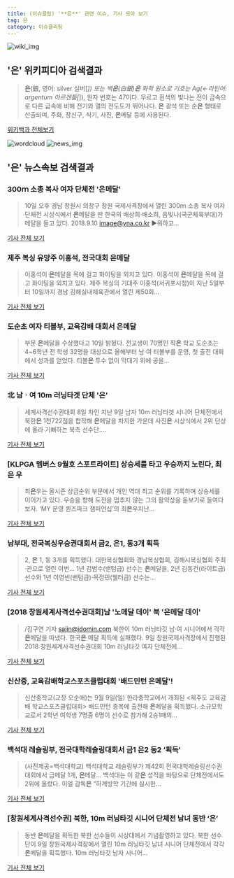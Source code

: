 ```yaml
---
title: (이슈클립) '**은**' 관련 이슈, 기사 모아 보기
tag: 은
category: 이슈클리핑
---
```

![wiki_img](https://user-images.githubusercontent.com/42597476/44503234-41136a80-a6d0-11e8-9071-6fc6418eafe4.png)
## **'**은**'** 위키피디아 검색결과
>**은**(銀, 영어: silver 실버[*]) 또는 백**은**(白銀)**은** 화학 원소로 기호는 Ag(←라틴어: argentum 아르겐툼[*]), 원자 번호는 47이다. 무르고 흰색의 빛나는 전이 금속으로 다른 금속에 비해 전기와 열의 전도도가 뛰어나다. **은** 광석 또는 순**은** 형태로 산출되며, 주화, 장신구, 식기, 사진, **은**메달 등에 사용된다.

<a href="https://ko.wikipedia.org/wiki/은" target="_blank">위키백과 전체보기</a>

![wordcloud](https://s3.ap-northeast-2.amazonaws.com/lyrics101-wordcloud/2018-09-10-1536583569.png)
![news_img](https://user-images.githubusercontent.com/42597476/44507050-1206f400-a6e4-11e8-8d98-7ffbfebb353f.png)
## **'**은**'** 뉴스속보 검색결과
### 300ｍ 소총 복사 여자 단체전 '**은**메달'

>10일 오후 경남 창원시 의창구 창원 국제사격장에서 열린 300ｍ 소총 복사 여자 단체전 시상식에서 **은**메달을 딴 한국의 배상희·배소희, 음빛나(국군체육부대)가 메달을 들고 있다. 2018.9.10 image@yna.co.kr ▶뭐하고...

<a href="http://app.yonhapnews.co.kr/YNA/Basic/SNS/r.aspx?c=PYH20180910216700052&did=1196m" target="_blank">기사 전체 보기</a>

### 제주 복싱 유망주 이홍석, 전국대회 **은**메달

>이홍석이 **은**메달을 목에 걸고 화이팅을 외치고 있다. 이홍석이 **은**메달을 목에 걸고 화이팅을 외치고 있다. 제주 복싱의 기대주 이홍석(서귀포시청)이 지난 5일부터 10일까지 경남 김해실내체육관에서 열린 제50회...

<a href="http://www.jejunews.com/news/articleView.html?idxno=2121300" target="_blank">기사 전체 보기</a>

### 도순초 여자 티볼부, 교육감배 대회서 **은**메달

>부문 **은**메달을 수상했다고 10일 밝혔다. 전교생이 70명인 작**은** 학교 도순초는 4~6학년 전 학생 32명을 대상으로 올해부터 남‧여 티볼부를 운영, 첫 출전 대회에서 성과를 얻었다. 티볼**은** 투수 없이 막대기 위에 공을...

<a href="http://news1.kr/articles/?3422371" target="_blank">기사 전체 보기</a>

### 北 남ㆍ여 10m 러닝타겟 단체 '**은**'

>세계사격선수권대회 8일 차인 지난 9일 남자 10m 러닝타겟 시니어 단체전에서 북한**은** 1천722점을 합작해 **은**메달을 차지한 가운데 사진**은** 시상식에서 2위 단상에 올라 기뻐하는 북측 선수단....

<a href="http://www.gnmaeil.com/news/articleView.html?idxno=382166" target="_blank">기사 전체 보기</a>

### [KLPGA 멤버스 9월호 스포트라이트] 상승세를 타고 우승까지 노린다, 최 **은** 우

>최**은**우는 올시즌 상금순위 부문에서 개인 역대 최고 순위를 기록하며 상승세를 이어가고 있다. 우승을 향해 도전을 멈추지 않는 그의 활약상을 돋보기로 들여다보자. ‘MY 문영 퀸즈파크 챔피언십’의 최**은**우지난...

<a href="http://sports.news.naver.com/golf/news/read.nhn?oid=528&aid=0000000914" target="_blank">기사 전체 보기</a>

### 남부대, 전국복싱우승권대회서 금2, **은**1, 동3개 획득

>2, **은** 1, 동 3개를 획득했다. 대한복싱협회와 경남복싱협회, 김해시복싱협회 주최·관으로 열린 이번... 1년 김범수(밴텀급) 선수는 **은**메달을, 2년 김동건(라이트급) 선수와 1년 이영빈(밴텀급)·목정민(웰터급) 선수는...

<a href="http://www.nocutnews.co.kr/news/5029495" target="_blank">기사 전체 보기</a>

### [2018 창원세계사격선수권대회]남 '노메달 데이' 북 '**은**메달 데이'

>/김구연 기자 sajin@idomin.com 북한이 10m 러닝타깃 남·여 시니어에서 각각 **은**메달을 따냈다. 한국**은** 메달 획득에 실패했다. 9일 창원국제사격장에서 진행된 2018 창원세계사격선수권대회 10m 러닝타깃 여자 단체전에...

<a href="http://www.idomin.com/?mod=news&act=articleView&idxno=575809" target="_blank">기사 전체 보기</a>

### 신산중, 교육감배학교스포츠클럽대회 '배드민턴 **은**메달'!

>신산중학교(교장 오순애)는 9월 9일(일) 한라중학교에서 개최된 <제주도 교육감배 학교스포츠클럽대회> 배드민턴 종목에 출전해 **은**메달을 획득했다. 소규모학교로서 2학년 여학생 7명중 6명이 선수로 참가해 2승1패의...

<a href="http://www.sisajeju.com/news/articleView.html?idxno=302716" target="_blank">기사 전체 보기</a>

### 백석대 레슬링부, 전국대학레슬링대회서 금1 **은**2 동2 ‘획득’

>(사진제공=백석대학교) 백석대학교 레슬링부가 제42회 전국대학레슬링선수권대회에서 금메달 1개, **은**메달... 백석대는 이 같**은** 성적을 바탕으로 단체전에서도 2위에 올랐다. 이얼 감독**은** “하계방학 기간에 실시한...

<a href="http://www.anewsa.com/detail.php?number=1369674&thread=06r02" target="_blank">기사 전체 보기</a>

### [창원세계사격선수권] 북한, 10m 러닝타깃 시니어 단체전 남녀 동반 ‘**은**’

>동반 **은**메달을 획득한 북한 선수들이 시상대에서 기념촬영하고 있다. 북한 선수단이 9일 창원국제사격장에서 열린 10m 러닝타깃 남녀 시니어 단체전에서 각각 **은**메달을 획득했다. 10m 러닝타깃 남자 시니어...

<a href="http://www.knnews.co.kr/news/articleView.php?idxno=1261229" target="_blank">기사 전체 보기</a>


